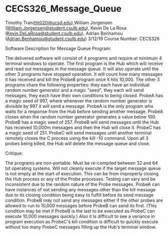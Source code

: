# CECS326_Message_Queue
Timothy Tran(tht020@ucsd.edu),Wiiliam Jorgensen (William.Jorgensen@student.csulb.edu), Kevin De La Rosa (Kevin.DeLaRosa@student.csulb.edu), Adrian Benhamou (Adrian.Benhamou@student.csulb.edu)
3/12/19
Course Number: CECS326

Software Description for Message Queue Program:

The delivered software will consist of 4 programs and require at minimum 4 terminal windows to operate.
 The first program is the Hub which will receive and read out messages in the message queue. 
 It will also operate until the other 3 programs have stopped operation.
 It will count how many messages it has received and kill the ProbeB program once it hits 10,000. 
 The other 3 programs share the following properties: they each have an individual random number generator and a magic "seed", they each will send messages, they each have their own conditions to being closed. 
 ProbeA has a magic seed of 997, where whenever the random number generator is divisible by 997 it will send a message.
 ProbeA is the only program who waits for a response from the Hub before sending another message. 
 ProbeA closes when the random number generator generates a value below 100. ProbeB has a magic seed of 257. 
 ProbeB will send messages until the Hub has received 10,000m messages and then the Hub will close it. 
 ProbeC has a magic seed of 251. 
 ProbeC will send messages until another terminal remotely closes the C process using the kill -10 command. 
 Upon all 3 probes being killed, the Hub will delete the message queue and close. 

Critique:

The programs are non-portable. 
Must be re-compiled between 32 and 64 bit operating systems.
 Will not cleanly execute if the target message queue is not empty at the start of execution. 
 This can be from improperly closing the Hub process or any of the Probe processes.
 Testing can vary and be inconsistent due to the random nature of the Probe messages. 
 ProbeA can have instances of not sending any messages other than the kill message due to its closing condition being easy to fulfill before its send message condition. 
 ProbeB may not send any messages either if the other probes are allowed to run to 10,000 messages before ProbeB can send its first. 
 (This condition may be met if ProbeB is the last to be executed as ProbeC can execute 10,000 messages quickly.) 
 Also it is difficult to see a variance in program execution as ProbeC's kill condition is difficult to quickly execute without too many ProbeC messages filling up the Hub's terminal window.



